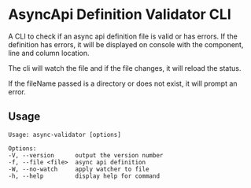 # AsyncApi Definition Validator CLI
A CLI to check if an async api definition file is valid or has errors.
If the definition has errors, it will be displayed on console with the component, line and column location.

The cli will watch the file and if the file changes, it will reload the status.

If the fileName passed is a directory or does not exist, it will prompt an error.

## Usage
```
Usage: async-validator [options]

Options:
-V, --version      output the version number
-f, --file <file>  async api definition
-W, --no-watch     apply watcher to file
-h, --help         display help for command
```
